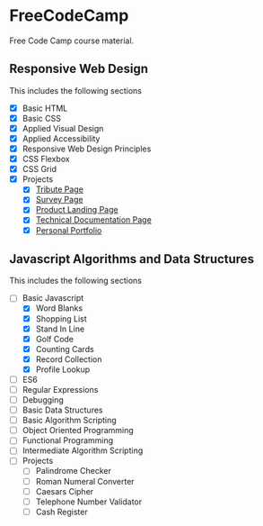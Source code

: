 # FreeCodeCamp

Free Code Camp course material.

## Responsive Web Design

This includes the following sections
  * [x] Basic HTML
  * [x] Basic CSS
  * [x] Applied Visual Design
  * [x] Applied Accessibility
  * [x] Responsive Web Design Principles 
  * [x] CSS Flexbox
  * [x] CSS Grid
  * [x] Projects
    * [x] [Tribute Page](https://jamespaganlodge.github.io/FreeCodeCamp/docs/FrontEndProjects/Tribute/index.html "Tribute Page")
    * [x] [Survey Page](https://jamespaganlodge.github.io/FreeCodeCamp/docs/FrontEndProjects/Survey/index.html "Survey Page")
    * [x] [Product Landing Page](https://jamespaganlodge.github.io/FreeCodeCamp/docs/FrontEndProjects/ProductLanding/index.html "Product Landing Page")
    * [x] [Technical Documentation Page](https://jamespaganlodge.github.io/FreeCodeCamp/docs/FrontEndProjects/TechnicalDocumentation/index.html "Technical Documentation Page")
    * [x] [Personal Portfolio](https://jamespaganlodge.github.io/FreeCodeCamp/docs/FrontEndProjects/PersonalPortfolio/index.html "Personal Portfolio")

## Javascript Algorithms and Data Structures

This includes the following sections
  * [ ] Basic Javascript
    * [x] Word Blanks
    * [x] Shopping List
    * [x] Stand In Line
    * [x] Golf Code
    * [x] Counting Cards
    * [x] Record Collection
    * [x] Profile Lookup
  * [ ] ES6
  * [ ] Regular Expressions
  * [ ] Debugging
  * [ ] Basic Data Structures
  * [ ] Basic Algorithm Scripting
  * [ ] Object Oriented Programming
  * [ ] Functional Programming
  * [ ] Intermediate Algorithm Scripting
  * [ ] Projects
    * [ ] Palindrome Checker
    * [ ] Roman Numeral Converter
    * [ ] Caesars Cipher
    * [ ] Telephone Number Validator
    * [ ] Cash Register
